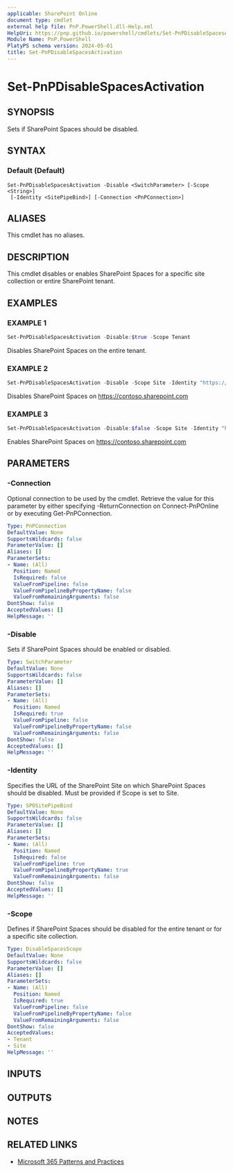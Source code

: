 ```yaml
---
applicable: SharePoint Online
document type: cmdlet
external help file: PnP.PowerShell.dll-Help.xml
HelpUri: https://pnp.github.io/powershell/cmdlets/Set-PnPDisableSpacesActivation.html
Module Name: PnP.PowerShell
PlatyPS schema version: 2024-05-01
title: Set-PnPDisableSpacesActivation
---
```


# Set-PnPDisableSpacesActivation

## SYNOPSIS

Sets if SharePoint Spaces should be disabled.

## SYNTAX

### Default (Default)

```
Set-PnPDisableSpacesActivation -Disable <SwitchParameter> [-Scope <String>]
 [-Identity <SitePipeBind>] [-Connection <PnPConnection>]
```

## ALIASES

This cmdlet has no aliases.

## DESCRIPTION

This cmdlet disables or enables SharePoint Spaces for a specific site collection or entire SharePoint tenant.

## EXAMPLES

### EXAMPLE 1

```powershell
Set-PnPDisableSpacesActivation -Disable:$true -Scope Tenant
```

Disables SharePoint Spaces on the entire tenant.

### EXAMPLE 2

```powershell
Set-PnPDisableSpacesActivation -Disable -Scope Site -Identity "https://contoso.sharepoint.com"
```

Disables SharePoint Spaces on https://contoso.sharepoint.com

### EXAMPLE 3

```powershell
Set-PnPDisableSpacesActivation -Disable:$false -Scope Site -Identity "https://contoso.sharepoint.com"
```

Enables SharePoint Spaces on https://contoso.sharepoint.com

## PARAMETERS

### -Connection

Optional connection to be used by the cmdlet. Retrieve the value for this parameter by either specifying -ReturnConnection on Connect-PnPOnline or by executing Get-PnPConnection.

```yaml
Type: PnPConnection
DefaultValue: None
SupportsWildcards: false
ParameterValue: []
Aliases: []
ParameterSets:
- Name: (All)
  Position: Named
  IsRequired: false
  ValueFromPipeline: false
  ValueFromPipelineByPropertyName: false
  ValueFromRemainingArguments: false
DontShow: false
AcceptedValues: []
HelpMessage: ''
```

### -Disable

Sets if SharePoint Spaces should be enabled or disabled.

```yaml
Type: SwitchParameter
DefaultValue: None
SupportsWildcards: false
ParameterValue: []
Aliases: []
ParameterSets:
- Name: (All)
  Position: Named
  IsRequired: true
  ValueFromPipeline: false
  ValueFromPipelineByPropertyName: false
  ValueFromRemainingArguments: false
DontShow: false
AcceptedValues: []
HelpMessage: ''
```

### -Identity

Specifies the URL of the SharePoint Site on which SharePoint Spaces should be disabled. Must be provided if Scope is set to Site.

```yaml
Type: SPOSitePipeBind
DefaultValue: None
SupportsWildcards: false
ParameterValue: []
Aliases: []
ParameterSets:
- Name: (All)
  Position: Named
  IsRequired: false
  ValueFromPipeline: true
  ValueFromPipelineByPropertyName: true
  ValueFromRemainingArguments: false
DontShow: false
AcceptedValues: []
HelpMessage: ''
```

### -Scope

Defines if SharePoint Spaces should be disabled for the entire tenant or for a specific site collection.

```yaml
Type: DisableSpacesScope
DefaultValue: None
SupportsWildcards: false
ParameterValue: []
Aliases: []
ParameterSets:
- Name: (All)
  Position: Named
  IsRequired: true
  ValueFromPipeline: false
  ValueFromPipelineByPropertyName: false
  ValueFromRemainingArguments: false
DontShow: false
AcceptedValues:
- Tenant
- Site
HelpMessage: ''
```

## INPUTS

## OUTPUTS

## NOTES

## RELATED LINKS

- [Microsoft 365 Patterns and Practices](https://aka.ms/m365pnp)

